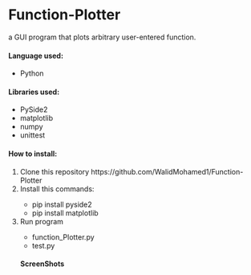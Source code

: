 # Function-Plotter
a GUI program that plots arbitrary user-entered function.

<h4>Language used:</h4>
 <ul>
  <li>Python</li>
 </ul>

<h4>Libraries used:</h4>
 <ul>
  <li>PySide2</li>
  <li>matplotlib</li>
  <li>numpy</li>
  <li>unittest</li>
 </ul>

<h4>How to install:</h4>
<ol>
 <li>Clone this repository https://github.com/WalidMohamed1/Function-Plotter</li>
 <li>Install this commands:</li>
    <ul>
      <li>pip install pyside2</li>
      <li>pip install matplotlib</li>
    </ul>
 <li>Run program</li>
   <ul>
      <li>function_Plotter.py</li>
      <li>test.py</li>
    </ul>
 
<h4>ScreenShots</h4>

